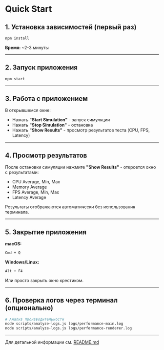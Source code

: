# Quick Start

## 1. Установка зависимостей (первый раз)

```bash
npm install
```

**Время:** ~2-3 минуты

---

## 2. Запуск приложения

```bash
npm start
```

---

## 3. Работа с приложением

В открывшемся окне:
- Нажать **"Start Simulation"** - запуск симуляции
- Нажать **"Stop Simulation"** - остановка
- Нажать **"Show Results"** - просмотр результатов теста (CPU, FPS, Latency)

---

## 4. Просмотр результатов

После остановки симуляции нажмите **"Show Results"** - откроется окно с результатами:
- CPU Average, Min, Max
- Memory Average
- FPS Average, Min, Max
- Latency Average

Результаты отображаются автоматически без использования терминала.

---

## 5. Закрытие приложения

**macOS:**
```bash
Cmd + Q
```

**Windows/Linux:**
```bash
Alt + F4
```

Или просто закрыть окно крестиком.

---

## 6. Проверка логов через терминал (опционально)

```bash
# Анализ производительности
node scripts/analyze-logs.js logs/performance-main.log
node scripts/analyze-logs.js logs/performance-renderer.log
```

---

Для детальной информации см. [README.md](README.md)
